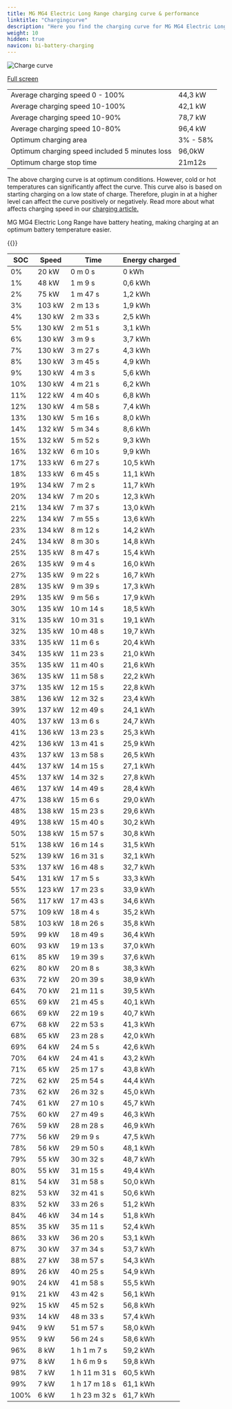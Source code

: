 ```yaml
---
title: MG MG4 Electric Long Range charging curve & performance
linktitle: "Chargingcurve"
description: "Here you find the charging curve for MG MG4 Electric Long Range. "
weight: 10
hidden: true
navicon: bi-battery-charging
---
```

<!-- markdownlint-disable MD033 -->
<img src="../chargingcurve.svg" alt="Charge curve" class="img-fluid">

[Full screen](../chargingcurve.svg)


<table class="table table-striped">
<tbody>
<tr>
<td>Average charging speed 0 - 100% </td><td>44,3 kW</td>
</tr>
<tr>
<td>Average charging speed 10-100%</td><td>42,1 kW</td>
</tr>
<tr>
<td>Average charging speed 10-90%</td><td>78,7 kW</td>
</tr>
<tr>
<td>Average charging speed 10-80%</td><td>96,4 kW</td>
</tr>
<tr>
<td>Optimum charging area</td><td>3% - 58%</td>
</tr>
<tr>
<td>Optimum charging speed included 5 minutes loss</td><td>96,0kW</td>
</tr>
<tr>
<td>Optimum charge stop time</td><td>21m12s</td>
</tr>
</tbody>
</table>


The above charging curve is at optimum conditions. However, cold or hot temperatures can significantly affect the curve. This curve also is based on starting charging on a low state of charge. Therefore, plugin in at a higher level can affect the curve positively or negatively. Read more about what affects charging speed in our [charging article.](../../../../../technology/battery/charging/) 


MG MG4 Electric Long Range have battery heating, making charging at an optimum battery temperature easier. 


{{<evkxdisplayaddarticle />}}
<table class="table table-striped">
<thead>
<tr><th>SOC</th><th>Speed</th><th>Time</th><th>Energy charged</th></tr>
</thead>
<tbody>
<tr>
<td>0%</td><td>20 kW</td><td> 0 m 0 s </td><td>0 kWh </td>
</tr>
<tr>
<td>1%</td><td>48 kW</td><td> 1 m 9 s </td><td>0,6 kWh </td>
</tr>
<tr>
<td>2%</td><td>75 kW</td><td> 1 m 47 s </td><td>1,2 kWh </td>
</tr>
<tr>
<td>3%</td><td>103 kW</td><td> 2 m 13 s </td><td>1,9 kWh </td>
</tr>
<tr>
<td>4%</td><td>130 kW</td><td> 2 m 33 s </td><td>2,5 kWh </td>
</tr>
<tr>
<td>5%</td><td>130 kW</td><td> 2 m 51 s </td><td>3,1 kWh </td>
</tr>
<tr>
<td>6%</td><td>130 kW</td><td> 3 m 9 s </td><td>3,7 kWh </td>
</tr>
<tr>
<td>7%</td><td>130 kW</td><td> 3 m 27 s </td><td>4,3 kWh </td>
</tr>
<tr>
<td>8%</td><td>130 kW</td><td> 3 m 45 s </td><td>4,9 kWh </td>
</tr>
<tr>
<td>9%</td><td>130 kW</td><td> 4 m 3 s </td><td>5,6 kWh </td>
</tr>
<tr>
<td>10%</td><td>130 kW</td><td> 4 m 21 s </td><td>6,2 kWh </td>
</tr>
<tr>
<td>11%</td><td>122 kW</td><td> 4 m 40 s </td><td>6,8 kWh </td>
</tr>
<tr>
<td>12%</td><td>130 kW</td><td> 4 m 58 s </td><td>7,4 kWh </td>
</tr>
<tr>
<td>13%</td><td>130 kW</td><td> 5 m 16 s </td><td>8,0 kWh </td>
</tr>
<tr>
<td>14%</td><td>132 kW</td><td> 5 m 34 s </td><td>8,6 kWh </td>
</tr>
<tr>
<td>15%</td><td>132 kW</td><td> 5 m 52 s </td><td>9,3 kWh </td>
</tr>
<tr>
<td>16%</td><td>132 kW</td><td> 6 m 10 s </td><td>9,9 kWh </td>
</tr>
<tr>
<td>17%</td><td>133 kW</td><td> 6 m 27 s </td><td>10,5 kWh </td>
</tr>
<tr>
<td>18%</td><td>133 kW</td><td> 6 m 45 s </td><td>11,1 kWh </td>
</tr>
<tr>
<td>19%</td><td>134 kW</td><td> 7 m 2 s </td><td>11,7 kWh </td>
</tr>
<tr>
<td>20%</td><td>134 kW</td><td> 7 m 20 s </td><td>12,3 kWh </td>
</tr>
<tr>
<td>21%</td><td>134 kW</td><td> 7 m 37 s </td><td>13,0 kWh </td>
</tr>
<tr>
<td>22%</td><td>134 kW</td><td> 7 m 55 s </td><td>13,6 kWh </td>
</tr>
<tr>
<td>23%</td><td>134 kW</td><td> 8 m 12 s </td><td>14,2 kWh </td>
</tr>
<tr>
<td>24%</td><td>134 kW</td><td> 8 m 30 s </td><td>14,8 kWh </td>
</tr>
<tr>
<td>25%</td><td>135 kW</td><td> 8 m 47 s </td><td>15,4 kWh </td>
</tr>
<tr>
<td>26%</td><td>135 kW</td><td> 9 m 4 s </td><td>16,0 kWh </td>
</tr>
<tr>
<td>27%</td><td>135 kW</td><td> 9 m 22 s </td><td>16,7 kWh </td>
</tr>
<tr>
<td>28%</td><td>135 kW</td><td> 9 m 39 s </td><td>17,3 kWh </td>
</tr>
<tr>
<td>29%</td><td>135 kW</td><td> 9 m 56 s </td><td>17,9 kWh </td>
</tr>
<tr>
<td>30%</td><td>135 kW</td><td> 10 m 14 s </td><td>18,5 kWh </td>
</tr>
<tr>
<td>31%</td><td>135 kW</td><td> 10 m 31 s </td><td>19,1 kWh </td>
</tr>
<tr>
<td>32%</td><td>135 kW</td><td> 10 m 48 s </td><td>19,7 kWh </td>
</tr>
<tr>
<td>33%</td><td>135 kW</td><td> 11 m 6 s </td><td>20,4 kWh </td>
</tr>
<tr>
<td>34%</td><td>135 kW</td><td> 11 m 23 s </td><td>21,0 kWh </td>
</tr>
<tr>
<td>35%</td><td>135 kW</td><td> 11 m 40 s </td><td>21,6 kWh </td>
</tr>
<tr>
<td>36%</td><td>135 kW</td><td> 11 m 58 s </td><td>22,2 kWh </td>
</tr>
<tr>
<td>37%</td><td>135 kW</td><td> 12 m 15 s </td><td>22,8 kWh </td>
</tr>
<tr>
<td>38%</td><td>136 kW</td><td> 12 m 32 s </td><td>23,4 kWh </td>
</tr>
<tr>
<td>39%</td><td>137 kW</td><td> 12 m 49 s </td><td>24,1 kWh </td>
</tr>
<tr>
<td>40%</td><td>137 kW</td><td> 13 m 6 s </td><td>24,7 kWh </td>
</tr>
<tr>
<td>41%</td><td>136 kW</td><td> 13 m 23 s </td><td>25,3 kWh </td>
</tr>
<tr>
<td>42%</td><td>136 kW</td><td> 13 m 41 s </td><td>25,9 kWh </td>
</tr>
<tr>
<td>43%</td><td>137 kW</td><td> 13 m 58 s </td><td>26,5 kWh </td>
</tr>
<tr>
<td>44%</td><td>137 kW</td><td> 14 m 15 s </td><td>27,1 kWh </td>
</tr>
<tr>
<td>45%</td><td>137 kW</td><td> 14 m 32 s </td><td>27,8 kWh </td>
</tr>
<tr>
<td>46%</td><td>137 kW</td><td> 14 m 49 s </td><td>28,4 kWh </td>
</tr>
<tr>
<td>47%</td><td>138 kW</td><td> 15 m 6 s </td><td>29,0 kWh </td>
</tr>
<tr>
<td>48%</td><td>138 kW</td><td> 15 m 23 s </td><td>29,6 kWh </td>
</tr>
<tr>
<td>49%</td><td>138 kW</td><td> 15 m 40 s </td><td>30,2 kWh </td>
</tr>
<tr>
<td>50%</td><td>138 kW</td><td> 15 m 57 s </td><td>30,8 kWh </td>
</tr>
<tr>
<td>51%</td><td>138 kW</td><td> 16 m 14 s </td><td>31,5 kWh </td>
</tr>
<tr>
<td>52%</td><td>139 kW</td><td> 16 m 31 s </td><td>32,1 kWh </td>
</tr>
<tr>
<td>53%</td><td>137 kW</td><td> 16 m 48 s </td><td>32,7 kWh </td>
</tr>
<tr>
<td>54%</td><td>131 kW</td><td> 17 m 5 s </td><td>33,3 kWh </td>
</tr>
<tr>
<td>55%</td><td>123 kW</td><td> 17 m 23 s </td><td>33,9 kWh </td>
</tr>
<tr>
<td>56%</td><td>117 kW</td><td> 17 m 43 s </td><td>34,6 kWh </td>
</tr>
<tr>
<td>57%</td><td>109 kW</td><td> 18 m 4 s </td><td>35,2 kWh </td>
</tr>
<tr>
<td>58%</td><td>103 kW</td><td> 18 m 26 s </td><td>35,8 kWh </td>
</tr>
<tr>
<td>59%</td><td>99 kW</td><td> 18 m 49 s </td><td>36,4 kWh </td>
</tr>
<tr>
<td>60%</td><td>93 kW</td><td> 19 m 13 s </td><td>37,0 kWh </td>
</tr>
<tr>
<td>61%</td><td>85 kW</td><td> 19 m 39 s </td><td>37,6 kWh </td>
</tr>
<tr>
<td>62%</td><td>80 kW</td><td> 20 m 8 s </td><td>38,3 kWh </td>
</tr>
<tr>
<td>63%</td><td>72 kW</td><td> 20 m 39 s </td><td>38,9 kWh </td>
</tr>
<tr>
<td>64%</td><td>70 kW</td><td> 21 m 11 s </td><td>39,5 kWh </td>
</tr>
<tr>
<td>65%</td><td>69 kW</td><td> 21 m 45 s </td><td>40,1 kWh </td>
</tr>
<tr>
<td>66%</td><td>69 kW</td><td> 22 m 19 s </td><td>40,7 kWh </td>
</tr>
<tr>
<td>67%</td><td>68 kW</td><td> 22 m 53 s </td><td>41,3 kWh </td>
</tr>
<tr>
<td>68%</td><td>65 kW</td><td> 23 m 28 s </td><td>42,0 kWh </td>
</tr>
<tr>
<td>69%</td><td>64 kW</td><td> 24 m 5 s </td><td>42,6 kWh </td>
</tr>
<tr>
<td>70%</td><td>64 kW</td><td> 24 m 41 s </td><td>43,2 kWh </td>
</tr>
<tr>
<td>71%</td><td>65 kW</td><td> 25 m 17 s </td><td>43,8 kWh </td>
</tr>
<tr>
<td>72%</td><td>62 kW</td><td> 25 m 54 s </td><td>44,4 kWh </td>
</tr>
<tr>
<td>73%</td><td>62 kW</td><td> 26 m 32 s </td><td>45,0 kWh </td>
</tr>
<tr>
<td>74%</td><td>61 kW</td><td> 27 m 10 s </td><td>45,7 kWh </td>
</tr>
<tr>
<td>75%</td><td>60 kW</td><td> 27 m 49 s </td><td>46,3 kWh </td>
</tr>
<tr>
<td>76%</td><td>59 kW</td><td> 28 m 28 s </td><td>46,9 kWh </td>
</tr>
<tr>
<td>77%</td><td>56 kW</td><td> 29 m 9 s </td><td>47,5 kWh </td>
</tr>
<tr>
<td>78%</td><td>56 kW</td><td> 29 m 50 s </td><td>48,1 kWh </td>
</tr>
<tr>
<td>79%</td><td>55 kW</td><td> 30 m 32 s </td><td>48,7 kWh </td>
</tr>
<tr>
<td>80%</td><td>55 kW</td><td> 31 m 15 s </td><td>49,4 kWh </td>
</tr>
<tr>
<td>81%</td><td>54 kW</td><td> 31 m 58 s </td><td>50,0 kWh </td>
</tr>
<tr>
<td>82%</td><td>53 kW</td><td> 32 m 41 s </td><td>50,6 kWh </td>
</tr>
<tr>
<td>83%</td><td>52 kW</td><td> 33 m 26 s </td><td>51,2 kWh </td>
</tr>
<tr>
<td>84%</td><td>46 kW</td><td> 34 m 14 s </td><td>51,8 kWh </td>
</tr>
<tr>
<td>85%</td><td>35 kW</td><td> 35 m 11 s </td><td>52,4 kWh </td>
</tr>
<tr>
<td>86%</td><td>33 kW</td><td> 36 m 20 s </td><td>53,1 kWh </td>
</tr>
<tr>
<td>87%</td><td>30 kW</td><td> 37 m 34 s </td><td>53,7 kWh </td>
</tr>
<tr>
<td>88%</td><td>27 kW</td><td> 38 m 57 s </td><td>54,3 kWh </td>
</tr>
<tr>
<td>89%</td><td>26 kW</td><td> 40 m 25 s </td><td>54,9 kWh </td>
</tr>
<tr>
<td>90%</td><td>24 kW</td><td> 41 m 58 s </td><td>55,5 kWh </td>
</tr>
<tr>
<td>91%</td><td>21 kW</td><td> 43 m 42 s </td><td>56,1 kWh </td>
</tr>
<tr>
<td>92%</td><td>15 kW</td><td> 45 m 52 s </td><td>56,8 kWh </td>
</tr>
<tr>
<td>93%</td><td>14 kW</td><td> 48 m 33 s </td><td>57,4 kWh </td>
</tr>
<tr>
<td>94%</td><td>9 kW</td><td> 51 m 57 s </td><td>58,0 kWh </td>
</tr>
<tr>
<td>95%</td><td>9 kW</td><td> 56 m 24 s </td><td>58,6 kWh </td>
</tr>
<tr>
<td>96%</td><td>8 kW</td><td>1 h 1 m 7 s </td><td>59,2 kWh </td>
</tr>
<tr>
<td>97%</td><td>8 kW</td><td>1 h 6 m 9 s </td><td>59,8 kWh </td>
</tr>
<tr>
<td>98%</td><td>7 kW</td><td>1 h 11 m 31 s </td><td>60,5 kWh </td>
</tr>
<tr>
<td>99%</td><td>7 kW</td><td>1 h 17 m 18 s </td><td>61,1 kWh </td>
</tr>
<tr>
<td>100%</td><td>6 kW</td><td>1 h 23 m 32 s </td><td>61,7 kWh </td>
</tr>
</tbody>
</table>

